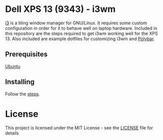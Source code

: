 # Dell XPS 13 (9343) - i3wm

[i3](https://i3wm.org/) is a tiling window manager for GNU/Linux. It requires some custom configuration in order for it to behave well on laptop hardware. Included in this repository are the steps required to get i3wm working well for the XPS 13. Also included are example dotfiles for customizing i3wm and [Polybar](https://github.com/jaagr/polybar).

## Prerequisites

[Ubuntu](https://www.ubuntu.com/)

## Installing

Follow the [steps](./steps.md).

# License

This project is licensed under the MIT License - see the [LICENSE](./LICENSE) file for details
